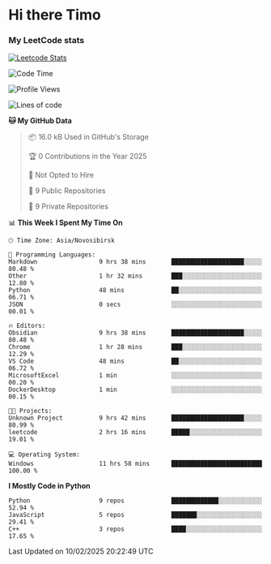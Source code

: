 # Hi there Timo
### My LeetCode stats
[![Leetcode Stats](https://leetcard.jacoblin.cool/przdtl?border=0&radius=20&ext=heatmap&theme=nord)](https://leetcode.com/przdtl)

<!--START_SECTION:waka-->
![Code Time](http://img.shields.io/badge/Code%20Time-581%20hrs%201%20min-blue)

![Profile Views](http://img.shields.io/badge/Profile%20Views-0-blue)

![Lines of code](https://img.shields.io/badge/From%20Hello%20World%20I%27ve%20Written-193.2%20thousand%20lines%20of%20code-blue)

**🐱 My GitHub Data** 

> 📦 16.0 kB Used in GitHub's Storage 
 > 
> 🏆 0 Contributions in the Year 2025
 > 
> 🚫 Not Opted to Hire
 > 
> 📜 9 Public Repositories 
 > 
> 🔑 9 Private Repositories 
 > 
📊 **This Week I Spent My Time On** 

```text
🕑︎ Time Zone: Asia/Novosibirsk

💬 Programming Languages: 
Markdown                 9 hrs 38 mins       ████████████████████░░░░░   80.48 % 
Other                    1 hr 32 mins        ███░░░░░░░░░░░░░░░░░░░░░░   12.80 % 
Python                   48 mins             ██░░░░░░░░░░░░░░░░░░░░░░░   06.71 % 
JSON                     0 secs              ░░░░░░░░░░░░░░░░░░░░░░░░░   00.01 % 

🔥 Editors: 
Obsidian                 9 hrs 38 mins       ████████████████████░░░░░   80.48 % 
Chrome                   1 hr 28 mins        ███░░░░░░░░░░░░░░░░░░░░░░   12.29 % 
VS Code                  48 mins             ██░░░░░░░░░░░░░░░░░░░░░░░   06.72 % 
MicrosoftExcel           1 min               ░░░░░░░░░░░░░░░░░░░░░░░░░   00.20 % 
DockerDesktop            1 min               ░░░░░░░░░░░░░░░░░░░░░░░░░   00.15 % 

🐱‍💻 Projects: 
Unknown Project          9 hrs 42 mins       ████████████████████░░░░░   80.99 % 
leetcode                 2 hrs 16 mins       █████░░░░░░░░░░░░░░░░░░░░   19.01 % 

💻 Operating System: 
Windows                  11 hrs 58 mins      █████████████████████████   100.00 % 
```

**I Mostly Code in Python** 

```text
Python                   9 repos             █████████████░░░░░░░░░░░░   52.94 % 
JavaScript               5 repos             ███████░░░░░░░░░░░░░░░░░░   29.41 % 
C++                      3 repos             ████░░░░░░░░░░░░░░░░░░░░░   17.65 % 
```




 Last Updated on 10/02/2025 20:22:49 UTC
<!--END_SECTION:waka-->
